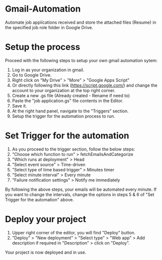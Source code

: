 # Gmail-Automation
Automate job applications received and store the attached files (Resume) in the specified job role folder in Google Drive.

# Setup the process
Proceed with the following steps to setup your own gmail automation sytem:
1.  Log in as your organization in gmail.
2.  Go to Google Drive.
3.  Right click on "My Drive" > "More" > "Google Apps Script"
4.  Or directly following this link (https://script.google.com/) and change the account to your organization at the top right corner.
5.  Create a new .gs file (Already created - Rename if need to)
6.  Paste the "job application.gs" file contents in the Editor.
7.  Save it.
8.  At the right hand panel, navigate to the "Triggers" section.
9.  Setup the trigger for the automation process to run.

# Set Trigger for the automation
1.  As you proceed to the trigger section, follow the below steps:
2.  "Choose which function to run" > fetchEmailsAndCategorize
3.  "Which runs at deployment" > Head
4.  "Select event source" > Time-driven
5.  "Select type of time based trigger" > Minutes timer
6.  "Select minute interval" > Every minute
7.  "Failure notification settings" > Notify me immediately

By following the above steps, your emails will be automated every minute.
If you want to change the intervals, change the options in steps 5 & 6 of "Set Trigger for the automation" above.

# Deploy your project
1.  Upper right corner of the editor, you will find "Deploy" button.
2.  "Deploy" > "New deployment" > "Select type" > "Web app" > Add description if required in "Description" > click on "Deploy".

Your project is now deployed and in use.
